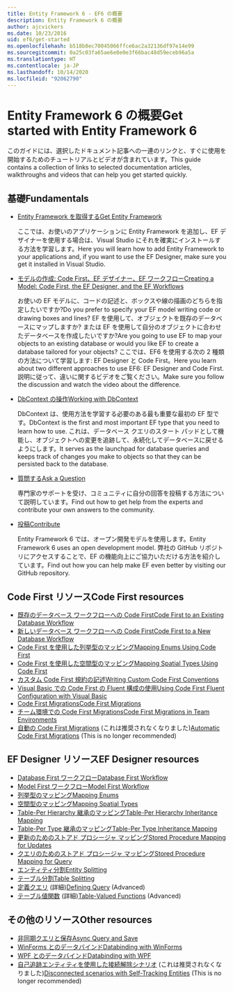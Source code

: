 ```yaml
---
title: Entity Framework 6 - EF6 の概要
description: Entity Framework 6 の概要
author: ajcvickers
ms.date: 10/23/2016
uid: ef6/get-started
ms.openlocfilehash: b518b8ec70045066ffce6ac2a32136df97e14e99
ms.sourcegitcommit: 0a25c03fa65ae6e0e0e3f66bac48d59eceb96a5a
ms.translationtype: HT
ms.contentlocale: ja-JP
ms.lasthandoff: 10/14/2020
ms.locfileid: "92062790"
---
```

# <a name="get-started-with-entity-framework-6"></a><span data-ttu-id="a872b-103">Entity Framework 6 の概要</span><span class="sxs-lookup"><span data-stu-id="a872b-103">Get started with Entity Framework 6</span></span>

<span data-ttu-id="a872b-104">このガイドには、選択したドキュメント記事への一連のリンクと、すぐに使用を開始するためのチュートリアルとビデオが含まれています。</span><span class="sxs-lookup"><span data-stu-id="a872b-104">This guide contains a collection of links to selected documentation articles, walkthroughs and videos that can help you get started quickly.</span></span>

## <a name="fundamentals"></a><span data-ttu-id="a872b-105">基礎</span><span class="sxs-lookup"><span data-stu-id="a872b-105">Fundamentals</span></span>

* [<span data-ttu-id="a872b-106">Entity Framework を取得する</span><span class="sxs-lookup"><span data-stu-id="a872b-106">Get Entity Framework</span></span>](xref:ef6/fundamentals/install)

  <span data-ttu-id="a872b-107">ここでは、お使いのアプリケーションに Entity Framework を追加し、EF デザイナーを使用する場合は、Visual Studio にそれを確実にインストールする方法を学習します。</span><span class="sxs-lookup"><span data-stu-id="a872b-107">Here you will learn how to add Entity Framework to your applications and, if you want to use the EF Designer, make sure you get it installed in Visual Studio.</span></span>

* [<span data-ttu-id="a872b-108">モデルの作成: Code First、EF デザイナー、EF ワークフロー</span><span class="sxs-lookup"><span data-stu-id="a872b-108">Creating a Model: Code First, the EF Designer, and the EF Workflows</span></span>](xref:ef6/modeling/index)

  <span data-ttu-id="a872b-109">お使いの EF モデルに、コードの記述と、ボックスや線の描画のどちらを指定したいですか?</span><span class="sxs-lookup"><span data-stu-id="a872b-109">Do you prefer to specify your EF model writing code or drawing boxes and lines?</span></span>
<span data-ttu-id="a872b-110">EF を使用して、オブジェクトを既存のデータベースにマップしますか? または EF を使用して自分のオブジェクトに合わせたデータベースを作成したいですか?</span><span class="sxs-lookup"><span data-stu-id="a872b-110">Are you going to use EF to map your objects to an existing database or would you like EF to create a database tailored for your objects?</span></span>
<span data-ttu-id="a872b-111">ここでは、EF6 を使用する次の 2 種類の方法について学習します: EF Designer と Code First。</span><span class="sxs-lookup"><span data-stu-id="a872b-111">Here you learn about two different approaches to use EF6: EF Designer and Code First.</span></span>
<span data-ttu-id="a872b-112">説明に従って、違いに関するビデオをご覧ください。</span><span class="sxs-lookup"><span data-stu-id="a872b-112">Make sure you follow the discussion and watch the video about the difference.</span></span>

* [<span data-ttu-id="a872b-113">DbContext の操作</span><span class="sxs-lookup"><span data-stu-id="a872b-113">Working with DbContext</span></span>](xref:ef6/fundamentals/working-with-dbcontext)

  <span data-ttu-id="a872b-114">DbContext は、使用方法を学習する必要のある最も重要な最初の EF 型です。</span><span class="sxs-lookup"><span data-stu-id="a872b-114">DbContext is the first and most important EF type that you need to learn how to use.</span></span> <span data-ttu-id="a872b-115">これは、データベース クエリのスタート パッドとして機能し、オブジェクトへの変更を追跡して、永続化してデータベースに戻せるようにします。</span><span class="sxs-lookup"><span data-stu-id="a872b-115">It serves as the launchpad for database queries and keeps track of changes you make to objects so that they can be persisted back to the database.</span></span>

* [<span data-ttu-id="a872b-116">質問する</span><span class="sxs-lookup"><span data-stu-id="a872b-116">Ask a Question</span></span>](xref:ef6/resources/get-help)

  <span data-ttu-id="a872b-117">専門家のサポートを受け、コミュニティに自分の回答を投稿する方法について説明しています。</span><span class="sxs-lookup"><span data-stu-id="a872b-117">Find out how to get help from the experts and contribute your own answers to the community.</span></span>

* [<span data-ttu-id="a872b-118">投稿</span><span class="sxs-lookup"><span data-stu-id="a872b-118">Contribute</span></span>](https://github.com/aspnet/EntityFramework6/)

  <span data-ttu-id="a872b-119">Entity Framework 6 では、オープン開発モデルを使用します。</span><span class="sxs-lookup"><span data-stu-id="a872b-119">Entity Framework 6 uses an open development model.</span></span> <span data-ttu-id="a872b-120">弊社の GitHub リポジトリにアクセスすることで、EF の機能向上にご協力いただける方法を紹介しています。</span><span class="sxs-lookup"><span data-stu-id="a872b-120">Find out how you can help make EF even better by visiting our GitHub repository.</span></span>

## <a name="code-first-resources"></a><span data-ttu-id="a872b-121">Code First リソース</span><span class="sxs-lookup"><span data-stu-id="a872b-121">Code First resources</span></span>

  - [<span data-ttu-id="a872b-122">既存のデータベース ワークフローへの Code First</span><span class="sxs-lookup"><span data-stu-id="a872b-122">Code First to an Existing Database Workflow</span></span>](xref:ef6/modeling/code-first/workflows/existing-database)
  - [<span data-ttu-id="a872b-123">新しいデータベース ワークフローへの Code First</span><span class="sxs-lookup"><span data-stu-id="a872b-123">Code First to a New Database Workflow</span></span>](xref:ef6/modeling/code-first/workflows/new-database)
  - [<span data-ttu-id="a872b-124">Code First を使用した列挙型のマッピング</span><span class="sxs-lookup"><span data-stu-id="a872b-124">Mapping Enums Using Code First</span></span>](xref:ef6/modeling/code-first/data-types/enums)
  - [<span data-ttu-id="a872b-125">Code First を使用した空間型のマッピング</span><span class="sxs-lookup"><span data-stu-id="a872b-125">Mapping Spatial Types Using Code First</span></span>](xref:ef6/modeling/code-first/data-types/spatial)
  - [<span data-ttu-id="a872b-126">カスタム Code First 規約の記述</span><span class="sxs-lookup"><span data-stu-id="a872b-126">Writing Custom Code First Conventions</span></span>](xref:ef6/modeling/code-first/conventions/custom)
  - [<span data-ttu-id="a872b-127">Visual Basic での Code First の Fluent 構成の使用</span><span class="sxs-lookup"><span data-stu-id="a872b-127">Using Code First Fluent Configuration with Visual Basic</span></span>](xref:ef6/modeling/code-first/fluent/vb)
  - [<span data-ttu-id="a872b-128">Code First Migrations</span><span class="sxs-lookup"><span data-stu-id="a872b-128">Code First Migrations</span></span>](xref:ef6/modeling/code-first/migrations/index)
  - [<span data-ttu-id="a872b-129">チーム環境での Code First Migrations</span><span class="sxs-lookup"><span data-stu-id="a872b-129">Code First Migrations in Team Environments</span></span>](xref:ef6/modeling/code-first/migrations/teams)
  - <span data-ttu-id="a872b-130">[自動の Code First Migrations](xref:ef6/modeling/code-first/migrations/automatic) (これは推奨されなくなりました)</span><span class="sxs-lookup"><span data-stu-id="a872b-130">[Automatic Code First Migrations](xref:ef6/modeling/code-first/migrations/automatic) (This is no longer recommended)</span></span>

## <a name="ef-designer-resources"></a><span data-ttu-id="a872b-131">EF Designer リソース</span><span class="sxs-lookup"><span data-stu-id="a872b-131">EF Designer resources</span></span>
  - [<span data-ttu-id="a872b-132">Database First ワークフロー</span><span class="sxs-lookup"><span data-stu-id="a872b-132">Database First Workflow</span></span>](xref:ef6/modeling/designer/workflows/database-first)
  - [<span data-ttu-id="a872b-133">Model First ワークフロー</span><span class="sxs-lookup"><span data-stu-id="a872b-133">Model First Workflow</span></span>](xref:ef6/modeling/designer/workflows/model-first)
  - [<span data-ttu-id="a872b-134">列挙型のマッピング</span><span class="sxs-lookup"><span data-stu-id="a872b-134">Mapping Enums</span></span>](xref:ef6/modeling/designer/data-types/enums)
  - [<span data-ttu-id="a872b-135">空間型のマッピング</span><span class="sxs-lookup"><span data-stu-id="a872b-135">Mapping Spatial Types</span></span>](xref:ef6/modeling/designer/data-types/spatial)
  - [<span data-ttu-id="a872b-136">Table-Per Hierarchy 継承のマッピング</span><span class="sxs-lookup"><span data-stu-id="a872b-136">Table-Per Hierarchy Inheritance Mapping</span></span>](xref:ef6/modeling/designer/inheritance/tph)
  - [<span data-ttu-id="a872b-137">Table-Per Type 継承のマッピング</span><span class="sxs-lookup"><span data-stu-id="a872b-137">Table-Per Type Inheritance Mapping</span></span>](xref:ef6/modeling/designer/inheritance/tpt)
  - [<span data-ttu-id="a872b-138">更新のためのストアド プロシージャ マッピング</span><span class="sxs-lookup"><span data-stu-id="a872b-138">Stored Procedure Mapping for Updates</span></span>](xref:ef6/modeling/designer/stored-procedures/cud)
  - [<span data-ttu-id="a872b-139">クエリのためのストアド プロシージャ マッピング</span><span class="sxs-lookup"><span data-stu-id="a872b-139">Stored Procedure Mapping for Query</span></span>](xref:ef6/modeling/designer/stored-procedures/query)
  - [<span data-ttu-id="a872b-140">エンティティ分割</span><span class="sxs-lookup"><span data-stu-id="a872b-140">Entity Splitting</span></span>](xref:ef6/modeling/designer/entity-splitting)
  - [<span data-ttu-id="a872b-141">テーブル分割</span><span class="sxs-lookup"><span data-stu-id="a872b-141">Table Splitting</span></span>](xref:ef6/modeling/designer/table-splitting)
  - <span data-ttu-id="a872b-142">[定義クエリ](xref:ef6/modeling/designer/advanced/defining-query) (詳細)</span><span class="sxs-lookup"><span data-stu-id="a872b-142">[Defining Query](xref:ef6/modeling/designer/advanced/defining-query) (Advanced)</span></span>
  - <span data-ttu-id="a872b-143">[テーブル値関数](xref:ef6/modeling/designer/advanced/tvfs) (詳細)</span><span class="sxs-lookup"><span data-stu-id="a872b-143">[Table-Valued Functions](xref:ef6/modeling/designer/advanced/tvfs) (Advanced)</span></span>

## <a name="other-resources"></a><span data-ttu-id="a872b-144">その他のリソース</span><span class="sxs-lookup"><span data-stu-id="a872b-144">Other resources</span></span>
  - [<span data-ttu-id="a872b-145">非同期クエリと保存</span><span class="sxs-lookup"><span data-stu-id="a872b-145">Async Query and Save</span></span>](xref:ef6/fundamentals/async)
  - [<span data-ttu-id="a872b-146">WinForms とのデータバインド</span><span class="sxs-lookup"><span data-stu-id="a872b-146">Databinding with WinForms</span></span>](xref:ef6/fundamentals/databinding/winforms)
  - [<span data-ttu-id="a872b-147">WPF とのデータバインド</span><span class="sxs-lookup"><span data-stu-id="a872b-147">Databinding with WPF</span></span>](xref:ef6/fundamentals/databinding/wpf)
  - <span data-ttu-id="a872b-148">[自己追跡エンティティを使用した接続解除シナリオ](xref:ef6/fundamentals/disconnected-entities/self-tracking-entities/walkthrough) (これは推奨されなくなりました)</span><span class="sxs-lookup"><span data-stu-id="a872b-148">[Disconnected scenarios with Self-Tracking Entities](xref:ef6/fundamentals/disconnected-entities/self-tracking-entities/walkthrough) (This is no longer recommended)</span></span>
